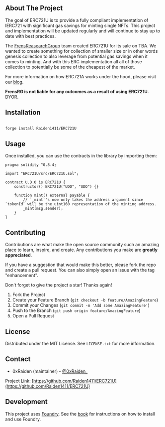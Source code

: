 <!-- ABOUT THE PROJECT -->

## About The Project

The goal of ERC721U is to provide a fully compliant implementation of IERC721 with significant gas savings for minting single NFTs. This project and implementation will be updated regularly and will continue to stay up to date with best practices.

The [FrensReasearchGroup](https://twitter.com/FrensRG) team created ERC721U for its sale on TBA. We wanted to create something for collection of smaller size or in other words genesis collection to also leverage from potential gas savings when it comes to minting. And with this ERC implementation all all of those collection to potentially be some of the cheapest of the market.

For more information on how ERC721A works under the hood, please visit our [blog](MEDIUM_ARITICLE_HERE).

**FrensRG is not liable for any outcomes as a result of using ERC721U.** DYOR.

## Installation

```sh

forge install Raiden1411/ERC721U

```

<!-- USAGE EXAMPLES -->

## Usage

Once installed, you can use the contracts in the library by importing them:

```solidity
pragma solidity ^0.8.4;

import "ERC721U/src/ERC721U.sol";

contract U.D.O is ERC721U {
    constructor() ERC721U("UDO", "UDO") {}

    function mint() external payable {
        // `_mint`'s now only takes the address argument since `tokenId` will be the uint160 representation of the minting address.
        _mint(msg.sender);
    }
}
```

<!-- CONTRIBUTING -->

## Contributing

Contributions are what make the open source community such an amazing place to learn, inspire, and create. Any contributions you make are **greatly appreciated**.

If you have a suggestion that would make this better, please fork the repo and create a pull request. You can also simply open an issue with the tag "enhancement".

Don't forget to give the project a star! Thanks again!

1. Fork the Project
2. Create your Feature Branch (`git checkout -b feature/AmazingFeature`)
3. Commit your Changes (`git commit -m 'Add some AmazingFeature'`)
4. Push to the Branch (`git push origin feature/AmazingFeature`)
5. Open a Pull Request

<!-- LICENSE -->

## License

Distributed under the MIT License. See `LICENSE.txt` for more information.

<!-- CONTACT -->

## Contact
- 0xRaiden (maintainer) - [@0xRaiden_](https://twitter.com/0xRaiden_)

Project Link: [https://github.com/Raiden1411/ERC721U](https://github.com/Raiden1411/ERC721U)


## Development

This project uses [Foundry](https://getfoundry.sh). See the [book](https://book.getfoundry.sh/getting-started/installation.html) for instructions on how to install and use Foundry.
